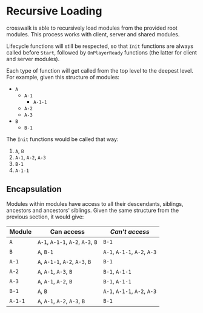 # Recursive Loading

crosswalk is able to recursively load modules from the provided root modules. This process works with client, server and shared modules.

Lifecycle functions will still be respected, so that `Init` functions are always called before `Start`, followed by `OnPlayerReady` functions (the latter for client and server modules).

Each type of function will get called from the top level to the deepest level. For example, given this structure of modules:

- `A`
    - `A-1`
        - `A-1-1`
    - `A-2`
    - `A-3`
- `B`
    - `B-1`

The `Init` functions would be called that way:

1. `A`, `B`
1. `A-1`, `A-2`, `A-3`
1. `B-1`
1. `A-1-1`

## Encapsulation

Modules within modules have access to all their descendants, siblings, ancestors and ancestors' siblings. Given the same structure from the previous section, it would give:

| Module | Can access | *Can't access* |
| --- | --- | --- |
| `A` | `A-1`, `A-1-1`, `A-2`, `A-3`, `B` | `B-1` |
| `B` | `A`, `B-1` | `A-1`, `A-1-1`, `A-2`, `A-3` |
| `A-1` | `A`, `A-1-1`, `A-2`, `A-3`, `B` | `B-1` |
| `A-2` | `A`, `A-1`, `A-3`, `B` | `B-1`, `A-1-1` |
| `A-3` | `A`, `A-1`, `A-2`, `B` | `B-1`, `A-1-1` |
| `B-1` | `A`, `B` | `A-1`, `A-1-1`, `A-2`, `A-3` |
| `A-1-1` | `A`, `A-1`, `A-2`, `A-3`, `B` | `B-1` |

